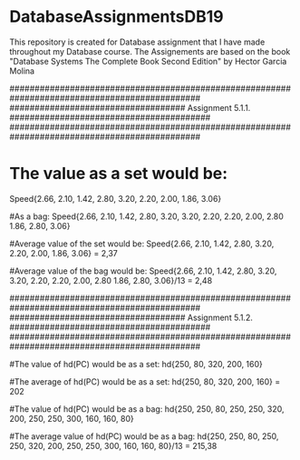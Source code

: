 # DatabaseAssignmentsDB19
This repository is created for Database assignment that I have made throughout my Database course.
The Assignements are based on the book "Database Systems The Complete Book Second Edition" by Hector Garcia Molina

##############################################################################################
################################### Assignment 5.1.1. ########################################
##############################################################################################

# The  value as a set would be:
Speed{2.66, 2.10, 1.42, 2.80, 3.20, 2.20, 2.00, 1.86, 3.06}

#As a bag:
Speed{2.66, 2.10, 1.42, 2.80, 3.20, 3.20, 2.20, 2.20, 2.00, 2.80 1.86, 2.80, 3.06}

#Average value of the set would be:
Speed{2.66, 2.10, 1.42, 2.80, 3.20, 2.20, 2.00, 1.86, 3.06} = 2,37

#Average value of the bag would be:
Speed{2.66, 2.10, 1.42, 2.80, 3.20, 3.20, 2.20, 2.20, 2.00, 2.80 1.86, 2.80, 3.06}/13 = 2,48

##############################################################################################
################################### Assignment 5.1.2. ########################################
##############################################################################################

#The value of hd(PC) would be as a set:
hd{250, 80, 320, 200, 160}

#The average of hd(PC) would be as a set:
hd{250, 80, 320, 200, 160} = 202

#The value of hd(PC) would be as a bag:
hd{250, 250, 80, 250, 250, 320, 200, 250, 250, 300, 160, 160, 80}

#The average value of hd(PC) would be as a bag:
hd{250, 250, 80, 250, 250, 320, 200, 250, 250, 300, 160, 160, 80}/13 = 215,38

